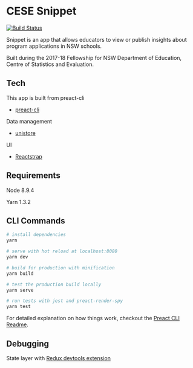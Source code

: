 # CESE Snippet

[![Build Status](https://travis-ci.org/CodeforAustralia/cese-snippet.svg?branch=master&)](https://travis-ci.org/CodeforAustralia/cese-snippet)


Snippet is an app that allows educators to view or publish insights about program applications in NSW schools.

Built during the 2017-18 Fellowship for NSW Department of Education, Centre of Statistics and Evaluation.


## Tech  

This app is built from preact-cli
- [preact-cli](https://github.com/developit/preact-cli)

Data management 
- [unistore](https://github.com/developit/unistore)

UI
- [Reactstrap](https://reactstrap.github.io/)


## Requirements

Node 8.9.4

Yarn 1.3.2


## CLI Commands

``` bash
# install dependencies
yarn

# serve with hot reload at localhost:8080
yarn dev

# build for production with minification
yarn build

# test the production build locally
yarn serve

# run tests with jest and preact-render-spy 
yarn test
```

For detailed explanation on how things work, checkout the [Preact CLI Readme](https://github.com/developit/preact-cli/blob/master/README.md).


## Debugging

State layer with [Redux devtools extension](https://chrome.google.com/webstore/detail/redux-devtools/lmhkpmbekcpmknklioeibfkpmmfibljd) 
